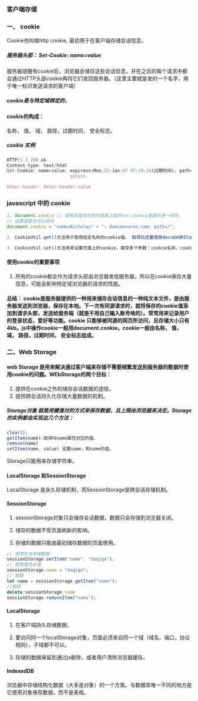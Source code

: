 ### 客户端存储

#### 

### 一、 cookie

Cookie也叫做http cookie, 最初用于在客户端存储会话信息。

##### 服务器头部： Set-Cookie: name=value

服务器提醒有cookie后，浏览器会储存这些会话信息，并在之后的每个请求中都会通过HTTP头部cookie再将它们发回服务器。（这里主要就是发的一个名字，用于唯一标识发送请求的客户端）

##### cookie是与特定域绑定的，

#### cookie的构成：

名称，  值， 域， 路径，过期时间， 安全标志。

##### cookie 实例

```js
HTTP/1.1 200 ok 
Content-type: text/html
Set-Cookie: name=value; expiress=Mon,22-Jan-07 07:10:24(过期时间); path=/; domain=.wrox.com
						secure.

Other-header: Other-header-value
```

### javascript 中的 cookie

 ```js
 1. document.cookie // 使用该属性的到的值跟上面的set-cookie里面的是一样的。
 // 设置值是也可以用他
 document.cookie = "name=Nicholas" + "; domian=wrox.com; path=/";
 
 2. CookieUtil.get()方法用于取得给定名称的cookie值。 取得后还要使用decodeURIComponent()解码。
 
 3. CookieUtil.set()方法用来设置页面上的cookie，接受多个参数：cookie名称，cookie值， Date, URL路径。。。。
 
 ```

#### 使用cookie的重要事项

1. 所有的cookie都会作为请求头部由浏览器发给服务器，所以在cookie保存大量信息，可能会影响特定域浏览器的请求的性能。

#### 总结： cookie是服务器提供的一种用来储存会话信息的一种纯文本文件，是由服务器发送到浏览器，保存在本地。下一次有同源请求时，就将保存的cookie值添加到请求头部，发送给服务端（就是不用自己输入账号啥的）。常常用来记录用户的登录状态，爱好等功能。cookie 只能够被同源的网页所访问，且存储大小只有4kb。js中操作cookie一般用document.cookie。cookie一般由名称，  值， 域， 路径，过期时间， 安全标志组成。



### 二、Web Storage

#### web Storage 是用来解决通过客户端来存储不需要频繁发送到服务器的数据时使用cookie的问题。WEbStorage的两个目标：

1. 提供在cookie之外的储存会话数据的途径。
2. 提供跨会话持久化存储大量数据的机制。

##### Storage对象 就是用键值对的方式来保存数据，且上限由浏览器来决定。Storage的实例都会实现这几个方法：

```js
clear();
getItem(name):取得叫name属性对应的值。
remove(name)
setItem(name, value) 设置name，和name的值。
```

Storage只能用来存储字符串。

#### LocalStorage 和SessionStorage

LocalStorage 是永久存储机制，而SessionStorage是跨会话存储机制。

#### SessionStorage

1. sessionStorage对象只会储存会话数据，数据只会存储到浏览器关闭。

2. 储存的数据不受页面刷新的影响。

3. 存储的数据只能由最初储存数据的页面使用。

```js
// 使用方法存储数据
sessionStorage.setItem("name", "daqige");
// 使用属性存值
sessionStorage.name = "daqige";
// 取值
let name = sessionStorage.getItem("name");
//删除
delete sessionStorage.name
sessionStorage.removeItem("name");
```

#### LocalStorage

1. 在客户端持久存储数据。
2. 要访问同一个localStorage对象，页面必须来自同一个域（域名、端口，协议相同），子域都不可以。

3. 存储的数据保留到通过js删除，或者用户清除浏览器缓存。

#### IndexedDB 

浏览器中存储结构化数据（大多是对象）的一个方案。与数据库唯一不同的地方是它使用对象保存数据，而不是表格。

